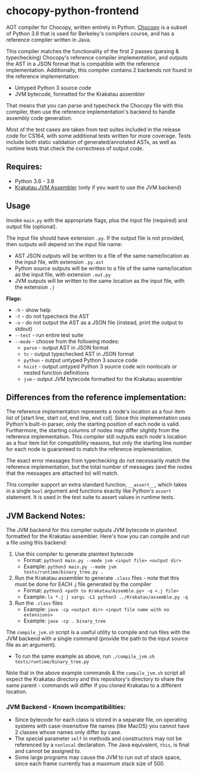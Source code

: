 # chocopy-python-frontend

AOT compiler for Chocopy, written entirely in Python. [Chocopy](https://chocopy.org/) is a subset of Python 3.6 that is used for Berkeley's compilers course, and has a reference compiler written in Java.

This compiler matches the functionality of the first 2 passes (parsing & typechecking) Chocopy's reference compiler implementation, and outputs the AST in a JSON format that is compatible with the reference implementation. Additionally, this compiler contains 2 backends not found in the reference implementation: 
- Untyped Python 3 source code
- JVM bytecode, formatted for the Krakatau assembler

That means that you can parse and typecheck the Chocopy file with this compiler, then use the reference implementation's backend to handle assembly code generation.

Most of the test cases are taken from test suites included in the release code for CS164, with some additional tests written for more coverage. Tests include both static validation of generated/annotated ASTs, as well as runtime tests that check the correctness of output code.

## Requires:
- Python 3.6 - 3.8
- [Krakatau JVM Assembler](https://github.com/Storyyeller/Krakatau) (only if you want to use the JVM backend)

## Usage

Invoke `main.py` with the appropriate flags, plus the input file (required) and output file (optional). 

The input file should have extension `.py`. If the output file is not provided, then outputs will depend on the input file name:
- AST JSON outputs will be written to a file of the same name/location as the input file, with extension `.py.ast`
- Python source outputs will be written to a file of the same name/location as the input file, with extension `.out.py`
- JVM outputs will be written to the same location as the input file, with the extension `.j`

**Flags:**

- `-h` - show help
- `-t` - do not typecheck the AST
- `-o` - do not output the AST as a JSON file (instead, print the output to stdout)
- `--test` - run entire test suite
-  `--mode` - choose from the following modes:
    - `parse` - output AST in JSON format
    - `tc` - output typechecked AST in JSON format
    - `python` - output untyped Python 3 source code
    - `hoist` - output untyped Python 3 source code w/o nonlocals or nested function definitions
    - `jvm` - output JVM bytecode formatted for the Krakatau assembler

## Differences from the reference implementation:

The reference implementation represents a node's location as a four item list of \[start line, start col, end line, end col]. Since this implementation uses Python's built-in parser, only the starting position of each node is valid. Furthermore, the starting columns of nodes may differ slightly from the reference implementation. This compiler still outputs each node's location as a four item list for compatibility reasons, but only the starting line number for each node is guaranteed to match the reference implementation.

The exact error messages from typechecking do not necessarily match the reference implementation, but the total number of messages (and the nodes that the messages are attached to) will match.

This compiler support an extra standard function, `__assert__`, which takes in a single `bool` argument and functions exactly like Python's `assert` statement. It is used in the test suite to assert values in runtime tests.

## JVM Backend Notes:

The JVM backend for this compiler outputs JVM bytecode in plaintext formatted for the Krakatau assembler. Here's how you can compile and run a file using this backend:
1. Use this compiler to generate plaintext bytecode 
    - Format:  `python3 main.py --mode jvm <input file> <output dir>`
    - Example: `python3 main.py --mode jvm tests/runtime/binary_tree.py .`
2. Run the Krakatau assembler to generate `.class` files - note that this must be done for EACH .j file generated by the compiler
    - Format:  `python3 <path to Krakatau/Assemble.py> -q <.j file>`
    - Example: `ls *.j | xargs -L1 python3 ../Krakatau/assemble.py -q`
3. Run the `.class` files
    - Example: `java -cp <output dir> <input file name with no extensions>`
    - Example: `java -cp . binary_tree`

The `compile_jvm.sh` script is a useful utility to compile and run files with the JVM backend with a single command (provide the path to the input source file as an argument). 
- To run the same example as above, run `./compile_jvm.sh tests/runtime/binary_tree.py`

Note that in the above example commands & the `compile_jvm.sh` script all expect the Krakatau directory and this repository's directory to share the same parent - commands will differ if you cloned Krakatau to a different location.

### JVM Backend - Known Incompatibilities:
- Since bytecode for each class is stored in a separate file, on operating systems with case-insensitive file names (like MacOS) you cannot have 2 classes whose names only differ by case.
- The special parameter `self` in methods and constructors may not be referenced by a `nonlocal` declaration. The Java equivalent, `this`, is final and cannot be assigned to.
- Some large programs may cause the JVM to run out of stack space, since each frame currently has a maximum stack size of 500.


